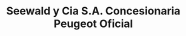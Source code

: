 ---
title: "Seewald y Cia S.A. Concesionaria Peugeot Oficial"
url: /puerto-rico/seewald-y-cia-s-a-concesionaria-peugeot-oficial/
shop: Autohaus
---